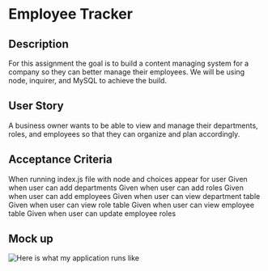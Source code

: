 # Employee Tracker

## Description 
For this assignment the goal is to build a content managing system for a company so they can better manage their employees. We will be using node, inquirer, and MySQL to achieve the build.

## User Story
A business owner wants to be able to view and manage their departments, roles, and employees so that they can organize and plan accordingly.


## Acceptance Criteria
When running index.js file with node and choices appear for user
Given when user can add departments
Given when user can add roles 
Given when user can add employees
Given when user can view department table
Given when user can view role table
Given when user can view employee table
Given when user can update employee roles



## Mock up
![Here is what my application runs like](./)